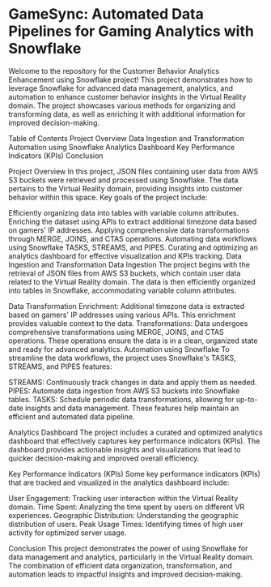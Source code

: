 #  GameSync: Automated Data Pipelines for Gaming Analytics with Snowflake
Welcome to the repository for the Customer Behavior Analytics Enhancement using Snowflake project! This project demonstrates how to leverage Snowflake for advanced data management, analytics, and automation to enhance customer behavior insights in the Virtual Reality domain. The project showcases various methods for organizing and transforming data, as well as enriching it with additional information for improved decision-making.

Table of Contents
Project Overview
Data Ingestion and Transformation
Automation using Snowflake
Analytics Dashboard
Key Performance Indicators (KPIs)
Conclusion

Project Overview
In this project, JSON files containing user data from AWS S3 buckets were retrieved and processed using Snowflake. The data pertains to the Virtual Reality domain, providing insights into customer behavior within this space. Key goals of the project include:

Efficiently organizing data into tables with variable column attributes.
Enriching the dataset using APIs to extract additional timezone data based on gamers' IP addresses.
Applying comprehensive data transformations through MERGE, JOINS, and CTAS operations.
Automating data workflows using Snowflake TASKS, STREAMS, and PIPES.
Curating and optimizing an analytics dashboard for effective visualization and KPIs tracking.
Data Ingestion and Transformation
Data Ingestion
The project begins with the retrieval of JSON files from AWS S3 buckets, which contain user data related to the Virtual Reality domain. The data is then efficiently organized into tables in Snowflake, accommodating variable column attributes.

Data Transformation
Enrichment: Additional timezone data is extracted based on gamers' IP addresses using various APIs. This enrichment provides valuable context to the data.
Transformations: Data undergoes comprehensive transformations using MERGE, JOINS, and CTAS operations. These operations ensure the data is in a clean, organized state and ready for advanced analytics.
Automation using Snowflake
To streamline the data workflows, the project uses Snowflake's TASKS, STREAMS, and PIPES features:

STREAMS: Continuously track changes in data and apply them as needed.
PIPES: Automate data ingestion from AWS S3 buckets into Snowflake tables.
TASKS: Schedule periodic data transformations, allowing for up-to-date insights and data management.
These features help maintain an efficient and automated data pipeline.

Analytics Dashboard
The project includes a curated and optimized analytics dashboard that effectively captures key performance indicators (KPIs). The dashboard provides actionable insights and visualizations that lead to quicker decision-making and improved overall efficiency.

Key Performance Indicators (KPIs)
Some key performance indicators (KPIs) that are tracked and visualized in the analytics dashboard include:

User Engagement: Tracking user interaction within the Virtual Reality domain.
Time Spent: Analyzing the time spent by users on different VR experiences.
Geographic Distribution: Understanding the geographic distribution of users.
Peak Usage Times: Identifying times of high user activity for optimized server usage.

Conclusion
This project demonstrates the power of using Snowflake for data management and analytics, particularly in the Virtual Reality domain. The combination of efficient data organization, transformation, and automation leads to impactful insights and improved decision-making.
